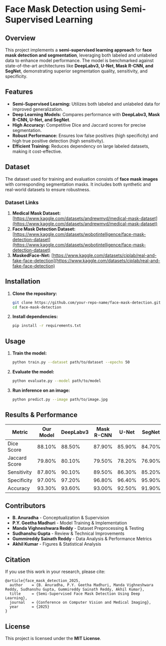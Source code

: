 # **Face Mask Detection using Semi-Supervised Learning**  

## **Overview**  
This project implements a **semi-supervised learning approach** for **face mask detection and segmentation**, leveraging both labeled and unlabeled data to enhance model performance. The model is benchmarked against state-of-the-art architectures like **DeepLabv3, U-Net, Mask R-CNN, and SegNet**, demonstrating superior segmentation quality, sensitivity, and specificity.  

## **Features**  
- **Semi-Supervised Learning:** Utilizes both labeled and unlabeled data for improved generalization.  
- **Deep Learning Models:** Compares performance with **DeepLabv3, Mask R-CNN, U-Net, and SegNet**.  
- **High Accuracy:** Competitive Dice and Jaccard scores for precise segmentation.  
- **Robust Performance:** Ensures low false positives (high specificity) and high true positive detection (high sensitivity).  
- **Efficient Training:** Reduces dependency on large labeled datasets, making it cost-effective.  

## **Dataset**  
The dataset used for training and evaluation consists of **face mask images** with corresponding segmentation masks. It includes both synthetic and real-world datasets to ensure robustness.  

### **Dataset Links**  
1. **Medical Mask Dataset:** [https://www.kaggle.com/datasets/andrewmvd/medical-mask-dataset](https://www.kaggle.com/datasets/andrewmvd/medical-mask-dataset)  
2. **Face Mask Detection Dataset:** [https://www.kaggle.com/datasets/wobotintelligence/face-mask-detection-dataset](https://www.kaggle.com/datasets/wobotintelligence/face-mask-detection-dataset)  
3. **MaskedFace-Net:** [https://www.kaggle.com/datasets/ciplab/real-and-fake-face-detection](https://www.kaggle.com/datasets/ciplab/real-and-fake-face-detection)  

## **Installation**  
1. **Clone the repository:**  
   ```bash
   git clone https://github.com/your-repo-name/face-mask-detection.git
   cd face-mask-detection
   ```  
2. **Install dependencies:**  
   ```bash
   pip install -r requirements.txt
   ```  

## **Usage**  
1. **Train the model:**  
   ```bash
   python train.py --dataset path/to/dataset --epochs 50
   ```  
2. **Evaluate the model:**  
   ```bash
   python evaluate.py --model path/to/model
   ```  
3. **Run inference on an image:**  
   ```bash
   python predict.py --image path/to/image.jpg
   ```  

## **Results & Performance**  
| **Metric**    | **Our Model** | **DeepLabv3** | **Mask R-CNN** | **U-Net** | **SegNet** |  
|--------------|-------------|--------------|--------------|--------|--------|  
| Dice Score   | 88.10%      | 88.50%       | 87.90%       | 85.90% | 84.70% |  
| Jaccard Score | 79.80%      | 80.10%       | 79.50%       | 78.20% | 76.90% |  
| Sensitivity  | 87.80%      | 90.10%       | 89.50%       | 86.30% | 85.20% |  
| Specificity  | 97.00%      | 97.20%       | 96.80%       | 96.40% | 95.90% |  
| Accuracy     | 93.30%      | 93.60%       | 93.00%       | 92.50% | 91.90% |  

## **Contributors**  
- **B. Anuradha** - Conceptualization & Supervision  
- **P.Y. Geetha Madhuri** - Model Training & Implementation  
- **Manda Vighneshwara Reddy** - Dataset Preprocessing & Testing  
- **Sudhanshu Gupta** - Review & Technical Improvements  
- **Gummireddy Sainath Reddy** - Data Analysis & Performance Metrics  
- **Akhil Kumar** - Figures & Statistical Analysis  

## **Citation**  
If you use this work in your research, please cite:  
```
@article{face_mask_detection_2025,
  author    = {B. Anuradha, P.Y. Geetha Madhuri, Manda Vighneshwara Reddy, Sudhanshu Gupta, Gummireddy Sainath Reddy, Akhil Kumar},
  title     = {Semi-Supervised Face Mask Detection Using Deep Learning},
  journal   = {Conference on Computer Vision and Medical Imaging},
  year      = {2025}
}
```

## **License**  
This project is licensed under the **MIT License**.
